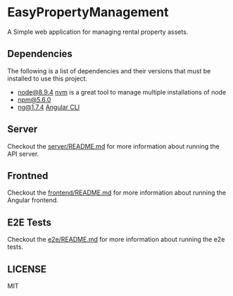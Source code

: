 # EasyPropertyManagement

A Simple web application for managing rental property assets.

## Dependencies

The following is a list of dependencies and their versions that must be installed to use this project.

* node@8.9.4 [nvm](https://github.com/creationix/nvm) is a great tool to manage multiple installations of node
* npm@5.6.0
* ng@1.7.4 [Angular CLI](https://cli.angular.io/)

## Server

Checkout the [server/README.md](https://github.com/suitespot/EasyPropertyManagementQA/blob/master/server/README.md) for more information about running the API server.

## Frontned

Checkout the [frontend/README.md](https://github.com/suitespot/EasyPropertyManagementQA/blob/master/frontend/README.md) for more information about running the Angular frontend.

## E2E Tests

Checkout the [e2e/README.md](https://github.com/suitespot/EasyPropertyManagementQA/blob/master/e2e/README.md) for more information about running the e2e tests.


## LICENSE

MIT
